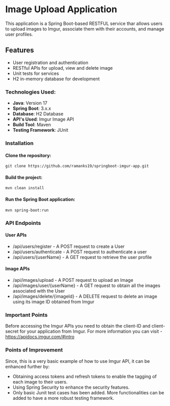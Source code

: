 # Image Upload Application
This application is a Spring Boot-based RESTFUL service thar allows users to upload images to Imgur, associate them with their accounts, and manage user profiles.

## Features
- User registration and authentication
- RESTful APIs for upload, view and delete image
- Unit tests for services 
- H2 in-memory database for development

### Technologies Used:
- **Java**: Version 17
- **Spring Boot**: 3.x.x
- **Database**: H2 Database
- **API's Used**: Imgur Image API
- **Build Tool**: Maven
- **Testing Framework**: JUnit

### Installation
#### Clone the repository:
```
git clone https://github.com/ramanks19/springboot-imgur-app.git
```

#### Build the project:
```
mvn clean install
```

#### Run the Spring Boot application:
```
mvn spring-boot:run
```

### API Endpoints
#### User APIs
- /api/users/register - A POST request to create a User
- /api/users/authenticate - A POST request to authenticate a user 
- /api/users/{userName} - A GET request to retrieve the user profile

#### Image APIs
- /api/images/upload - A POST request to upload an Image
- /api/images/user/{userName} - A GET request to obtain all the images associated with the User
- /api/images/delete/{imageId} - A DELETE request to delete an image using its image ID obtained from Imgur

### Important Points
Before accessing the Imgur APIs you need to obtain the client-ID and client-secret for your application from Imgur. For more information you can visit - https://apidocs.imgur.com/#intro

### Points of Improvement
Since, this is a very basic example of how to use Imgur API, it can be enhanced further by:
- Obtaining access tokens and refresh tokens to enable the tagging of each image to their users.
- Using Spring Security to enhance the security features.
- Only basic Junit test cases has been added. More functionalities can be added to have a more robust testing framework.

